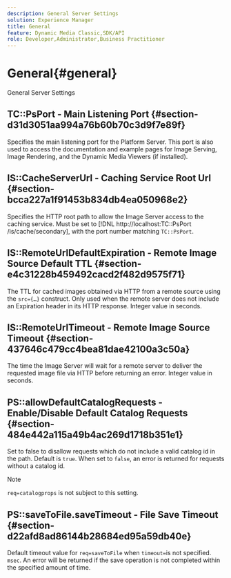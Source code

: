 ```yaml
---
description: General Server Settings
solution: Experience Manager
title: General
feature: Dynamic Media Classic,SDK/API
role: Developer,Administrator,Business Practitioner
---
```


# General{#general}

General Server Settings

## TC::PsPort - Main Listening Port {#section-d31d3051aa994a76b60b70c3d9f7e89f}

Specifies the main listening port for the Platform Server. This port is also used to access the documentation and example pages for Image Serving, Image Rendering, and the Dynamic Media Viewers (if installed).

## IS::CacheServerUrl - Caching Service Root Url {#section-bcca227a1f91453b834db4ea050968e2}

Specifies the HTTP root path to allow the Image Server access to the caching service. Must be set to [!DNL http://localhost:TC::PsPort /is/cache/secondary], with the port number matching `TC::PsPort`.

## IS::RemoteUrlDefaultExpiration - Remote Image Source Default TTL {#section-e4c31228b459492cacd2f482d9575f71}

The TTL for cached images obtained via HTTP from a remote source using the `src={…}` construct. Only used when the remote server does not include an Expiration header in its HTTP response. Integer value in seconds.

## IS::RemoteUrlTimeout - Remote Image Source Timeout {#section-437646c479cc4bea81dae42100a3c50a}

The time the Image Server will wait for a remote server to deliver the requested image file via HTTP before returning an error. Integer value in seconds.

## PS::allowDefaultCatalogRequests - Enable/Disable Default Catalog Requests {#section-484e442a115a49b4ac269d1718b351e1}

Set to false to disallow requests which do not include a valid catalog id in the path. Default is `true`. When set to `false`, an error is returned for requests without a catalog id.

>[!NOTE]
>
>`req=catalogprops` is not subject to this setting.

## PS::saveToFile.saveTimeout - File Save Timeout {#section-d22afd8ad86144b28684ed95a59db40e}

Default timeout value for `req=saveToFile` when `timeout=`is not specified. `msec`. An error will be returned if the save operation is not completed within the specified amount of time. 
